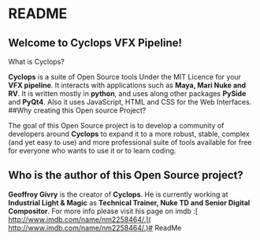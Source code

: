 # README #

## Welcome to Cyclops VFX Pipeline! ##
What is Cyclops?

**Cyclops** is a suite of Open Source tools Under the MIT Licence for your **VFX pipeline**. It interacts with applications such as **Maya, Mari Nuke and RV**. It is written mostly in **python**, and uses along other packages **PySide** and **PyQt4**. Also it uses JavaScript, HTML and CSS for the Web Interfaces.
##Why creating this Open source Project?

The goal of this Open Source project is to develop a community of developers around **Cyclops** to expand it to a more robust, stable, complex (and yet easy to use) and more professional suite of tools available for free for everyone who wants to use it or to learn coding.

## Who is the author of this Open Source project? ##

**Geoffroy Givry** is the creator of **Cyclops**. He is currently working at **Industrial Light & Magic** as **Technical Trainer, Nuke TD and Senior Digital Compositor**. For more info please visit his page on imdb :[ http://www.imdb.com/name/nm2258464/.]( http://www.imdb.com/name/nm2258464/.)# ReadMe
